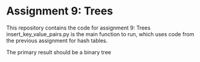 # Assignment 9: Trees

This repository contains the code for assignment 9: Trees
insert_key_value_pairs.py is the main function to run, which uses code from the previous assignment for hash tables. 

The primary result should be a binary tree

